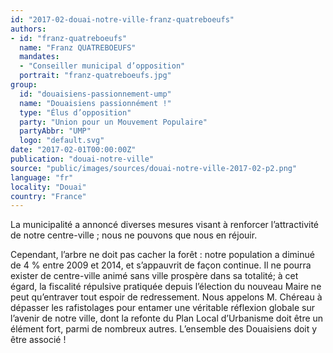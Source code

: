 ```yaml
---
id: "2017-02-douai-notre-ville-franz-quatreboeufs"
authors:
- id: "franz-quatreboeufs"
  name: "Franz QUATREBOEUFS"
  mandates: 
  - "Conseiller municipal d’opposition"
  portrait: "franz-quatreboeufs.jpg"
group:
  id: "douaisiens-passionnement-ump"
  name: "Douaisiens passionnément !"
  type: "Élus d’opposition"
  party: "Union pour un Mouvement Populaire"
  partyAbbr: "UMP"
  logo: "default.svg"
date: "2017-02-01T00:00:00Z"
publication: "douai-notre-ville"
source: "public/images/sources/douai-notre-ville-2017-02-p2.png"
language: "fr"
locality: "Douai"
country: "France"
---
```


La municipalité a annoncé diverses mesures visant à renforcer l’attractivité de notre centre-ville ; nous ne pouvons que nous en réjouir.

Cependant, l’arbre ne doit pas cacher la forêt : notre population a diminué de 4 % entre 2009 et 2014, et s’appauvrit de façon continue. Il ne pourra exister de centre-ville animé sans ville prospère dans sa totalité; à cet égard, la fiscalité répulsive pratiquée depuis l’élection du nouveau Maire ne peut qu’entraver tout espoir de redressement. Nous appelons M. Chéreau à dépasser les rafistolages pour entamer une véritable réflexion globale sur l’avenir de notre ville, dont la refonte du Plan Local d’Urbanisme doit être un élément fort, parmi de nombreux autres. L’ensemble des Douaisiens doit y être associé !
